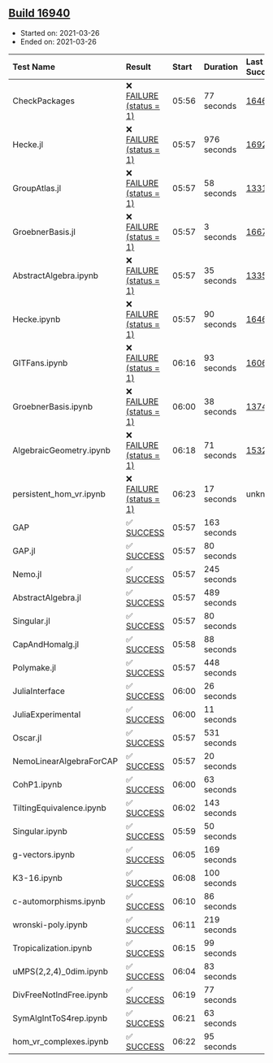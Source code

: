 ## [Build 16940](https://oscarci.mathematik.uni-kl.de/job/oscar/16940/)

* Started on: 2021-03-26
* Ended on: 2021-03-26

| Test Name    | Result | Start | Duration | Last Success | First Failure |
|:-------------|:-------|:------|:---------|:-------------|:--------------|
| CheckPackages | ❌ [FAILURE (status = 1)](https://oscarci.mathematik.uni-kl.de/job/oscar/16940/artifact/logs/build-16940/CheckPackages.log) | 05:56 | 77 seconds | [16463](https://oscarci.mathematik.uni-kl.de/job/oscar/16463/) | [16464](https://oscarci.mathematik.uni-kl.de/job/oscar/16464/) |
| Hecke.jl | ❌ [FAILURE (status = 1)](https://oscarci.mathematik.uni-kl.de/job/oscar/16940/artifact/logs/build-16940/Hecke.jl.log) | 05:57 | 976 seconds | [16920](https://oscarci.mathematik.uni-kl.de/job/oscar/16920/) | [16921](https://oscarci.mathematik.uni-kl.de/job/oscar/16921/) |
| GroupAtlas.jl | ❌ [FAILURE (status = 1)](https://oscarci.mathematik.uni-kl.de/job/oscar/16940/artifact/logs/build-16940/GroupAtlas.jl.log) | 05:57 | 58 seconds | [13311](https://oscarci.mathematik.uni-kl.de/job/oscar/13311/) | [13312](https://oscarci.mathematik.uni-kl.de/job/oscar/13312/) |
| GroebnerBasis.jl | ❌ [FAILURE (status = 1)](https://oscarci.mathematik.uni-kl.de/job/oscar/16940/artifact/logs/build-16940/GroebnerBasis.jl.log) | 05:57 | 3 seconds | [16676](https://oscarci.mathematik.uni-kl.de/job/oscar/16676/) | [16677](https://oscarci.mathematik.uni-kl.de/job/oscar/16677/) |
| AbstractAlgebra.ipynb | ❌ [FAILURE (status = 1)](https://oscarci.mathematik.uni-kl.de/job/oscar/16940/artifact/logs/build-16940/AbstractAlgebra.ipynb.log) | 05:57 | 35 seconds | [13355](https://oscarci.mathematik.uni-kl.de/job/oscar/13355/) | [13356](https://oscarci.mathematik.uni-kl.de/job/oscar/13356/) |
| Hecke.ipynb | ❌ [FAILURE (status = 1)](https://oscarci.mathematik.uni-kl.de/job/oscar/16940/artifact/logs/build-16940/Hecke.ipynb.log) | 05:57 | 90 seconds | [16463](https://oscarci.mathematik.uni-kl.de/job/oscar/16463/) | [16464](https://oscarci.mathematik.uni-kl.de/job/oscar/16464/) |
| GITFans.ipynb | ❌ [FAILURE (status = 1)](https://oscarci.mathematik.uni-kl.de/job/oscar/16940/artifact/logs/build-16940/GITFans.ipynb.log) | 06:16 | 93 seconds | [16068](https://oscarci.mathematik.uni-kl.de/job/oscar/16068/) | [16069](https://oscarci.mathematik.uni-kl.de/job/oscar/16069/) |
| GroebnerBasis.ipynb | ❌ [FAILURE (status = 1)](https://oscarci.mathematik.uni-kl.de/job/oscar/16940/artifact/logs/build-16940/GroebnerBasis.ipynb.log) | 06:00 | 38 seconds | [13748](https://oscarci.mathematik.uni-kl.de/job/oscar/13748/) | [13749](https://oscarci.mathematik.uni-kl.de/job/oscar/13749/) |
| AlgebraicGeometry.ipynb | ❌ [FAILURE (status = 1)](https://oscarci.mathematik.uni-kl.de/job/oscar/16940/artifact/logs/build-16940/AlgebraicGeometry.ipynb.log) | 06:18 | 71 seconds | [15322](https://oscarci.mathematik.uni-kl.de/job/oscar/15322/) | [15323](https://oscarci.mathematik.uni-kl.de/job/oscar/15323/) |
| persistent_hom_vr.ipynb | ❌ [FAILURE (status = 1)](https://oscarci.mathematik.uni-kl.de/job/oscar/16940/artifact/logs/build-16940/persistent_hom_vr.ipynb.log) | 06:23 | 17 seconds | unknown | unknown |
| GAP | ✅ [SUCCESS](https://oscarci.mathematik.uni-kl.de/job/oscar/16940/artifact/logs/build-16940/GAP.log) | 05:57 | 163 seconds |  |  |
| GAP.jl | ✅ [SUCCESS](https://oscarci.mathematik.uni-kl.de/job/oscar/16940/artifact/logs/build-16940/GAP.jl.log) | 05:57 | 80 seconds |  |  |
| Nemo.jl | ✅ [SUCCESS](https://oscarci.mathematik.uni-kl.de/job/oscar/16940/artifact/logs/build-16940/Nemo.jl.log) | 05:57 | 245 seconds |  |  |
| AbstractAlgebra.jl | ✅ [SUCCESS](https://oscarci.mathematik.uni-kl.de/job/oscar/16940/artifact/logs/build-16940/AbstractAlgebra.jl.log) | 05:57 | 489 seconds |  |  |
| Singular.jl | ✅ [SUCCESS](https://oscarci.mathematik.uni-kl.de/job/oscar/16940/artifact/logs/build-16940/Singular.jl.log) | 05:57 | 80 seconds |  |  |
| CapAndHomalg.jl | ✅ [SUCCESS](https://oscarci.mathematik.uni-kl.de/job/oscar/16940/artifact/logs/build-16940/CapAndHomalg.jl.log) | 05:58 | 88 seconds |  |  |
| Polymake.jl | ✅ [SUCCESS](https://oscarci.mathematik.uni-kl.de/job/oscar/16940/artifact/logs/build-16940/Polymake.jl.log) | 05:57 | 448 seconds |  |  |
| JuliaInterface | ✅ [SUCCESS](https://oscarci.mathematik.uni-kl.de/job/oscar/16940/artifact/logs/build-16940/JuliaInterface.log) | 06:00 | 26 seconds |  |  |
| JuliaExperimental | ✅ [SUCCESS](https://oscarci.mathematik.uni-kl.de/job/oscar/16940/artifact/logs/build-16940/JuliaExperimental.log) | 06:00 | 11 seconds |  |  |
| Oscar.jl | ✅ [SUCCESS](https://oscarci.mathematik.uni-kl.de/job/oscar/16940/artifact/logs/build-16940/Oscar.jl.log) | 05:57 | 531 seconds |  |  |
| NemoLinearAlgebraForCAP | ✅ [SUCCESS](https://oscarci.mathematik.uni-kl.de/job/oscar/16940/artifact/logs/build-16940/NemoLinearAlgebraForCAP.log) | 05:57 | 20 seconds |  |  |
| CohP1.ipynb | ✅ [SUCCESS](https://oscarci.mathematik.uni-kl.de/job/oscar/16940/artifact/logs/build-16940/CohP1.ipynb.log) | 06:00 | 63 seconds |  |  |
| TiltingEquivalence.ipynb | ✅ [SUCCESS](https://oscarci.mathematik.uni-kl.de/job/oscar/16940/artifact/logs/build-16940/TiltingEquivalence.ipynb.log) | 06:02 | 143 seconds |  |  |
| Singular.ipynb | ✅ [SUCCESS](https://oscarci.mathematik.uni-kl.de/job/oscar/16940/artifact/logs/build-16940/Singular.ipynb.log) | 05:59 | 50 seconds |  |  |
| g-vectors.ipynb | ✅ [SUCCESS](https://oscarci.mathematik.uni-kl.de/job/oscar/16940/artifact/logs/build-16940/g-vectors.ipynb.log) | 06:05 | 169 seconds |  |  |
| K3-16.ipynb | ✅ [SUCCESS](https://oscarci.mathematik.uni-kl.de/job/oscar/16940/artifact/logs/build-16940/K3-16.ipynb.log) | 06:08 | 100 seconds |  |  |
| c-automorphisms.ipynb | ✅ [SUCCESS](https://oscarci.mathematik.uni-kl.de/job/oscar/16940/artifact/logs/build-16940/c-automorphisms.ipynb.log) | 06:10 | 86 seconds |  |  |
| wronski-poly.ipynb | ✅ [SUCCESS](https://oscarci.mathematik.uni-kl.de/job/oscar/16940/artifact/logs/build-16940/wronski-poly.ipynb.log) | 06:11 | 219 seconds |  |  |
| Tropicalization.ipynb | ✅ [SUCCESS](https://oscarci.mathematik.uni-kl.de/job/oscar/16940/artifact/logs/build-16940/Tropicalization.ipynb.log) | 06:15 | 99 seconds |  |  |
| uMPS(2,2,4)_0dim.ipynb | ✅ [SUCCESS](https://oscarci.mathematik.uni-kl.de/job/oscar/16940/artifact/logs/build-16940/uMPS-2-2-4-_0dim.ipynb.log) | 06:04 | 83 seconds |  |  |
| DivFreeNotIndFree.ipynb | ✅ [SUCCESS](https://oscarci.mathematik.uni-kl.de/job/oscar/16940/artifact/logs/build-16940/DivFreeNotIndFree.ipynb.log) | 06:19 | 77 seconds |  |  |
| SymAlgIntToS4rep.ipynb | ✅ [SUCCESS](https://oscarci.mathematik.uni-kl.de/job/oscar/16940/artifact/logs/build-16940/SymAlgIntToS4rep.ipynb.log) | 06:21 | 63 seconds |  |  |
| hom_vr_complexes.ipynb | ✅ [SUCCESS](https://oscarci.mathematik.uni-kl.de/job/oscar/16940/artifact/logs/build-16940/hom_vr_complexes.ipynb.log) | 06:22 | 95 seconds |  |  |
